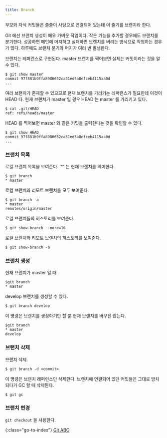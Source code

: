 ```yaml
---
title: Branch
---
```


부모와 자식 커밋들은 줄줄이 사탕으로 연결되어 있는데 이 줄기를 브랜치라 한다.

Git 에선 브랜치 생성이 매우 가벼운 작업이다.
작은 기능을 추가할 경우에도 브랜치를 분기한다.
성공하면 메인에 머지하고 실패하면 브랜치를 버리는 방식으로 작업하는 경우가 많다.
하루에도 브랜치 분기와 머지가 여러 번 발생한다.

브랜치는 레퍼런스로 구현된다.
master 브랜치를 찍어보면 실체는 커밋이라는 것을 알 수 있다.

    $ git show master
    commit 97f881b9ffa8986652ca31ed5a8efceb4115aa0d
    ...

여러 브랜치가 존재할 수 있으므로 현재 브랜치를 가리키는 레퍼런스가 필요한데 이것이 HEAD 다.
현재 브랜치가 master 일 경우 HEAD 는 master 를 가리키고 있다.

    $ cat .git/HEAD
    ref: refs/heads/master

HEAD 를 찍어보면 master 와 같은 커밋을 출력한다는 것을 확인할 수 있다.

    $ git show HEAD
    commit 97f881b9ffa8986652ca31ed5a8efceb4115aa0d
    ...


### 브랜치 목록

로컬 브랜치 목록을 보여준다. '*' 는 현재 브랜치를 의미한다.

    $ git branch
    * master

로컬 브랜치와 리모트 브랜치를 모두 보여준다.

    $ git branch -a
    * master
    remotes/origin/master

로컬 브랜치들의 히스토리를 보여준다.

    $ git show-branch --more=10

로컬 브랜치와 리모트 브랜치의 히스토리를 보여준다.

    $ git show-branch -a


### 브랜치 생성

현재 브랜치가 master 일 때

    $git branch
    * master

develop 브랜치를 생성할 수 있다.

    $ git branch develop

이 명령은 브랜치를 생성하기만 할 뿐 현재 브랜치를 바꾸진 않는다.

    $git branch
    * master
    develop


### 브랜치 삭제

브랜치 삭제.

    $ git branch -d <commit>

이 명령은 브랜치 레퍼런스만 삭제한다.
브랜치에 연결되어 있던 커밋들은 그대로 방치되다가 GC 할 때 삭제된다.

    $ git gc


### 브랜치 변경

`git checkout` 을 사용한다.


{:class="go-to-index"}
[Git ABC](index)

